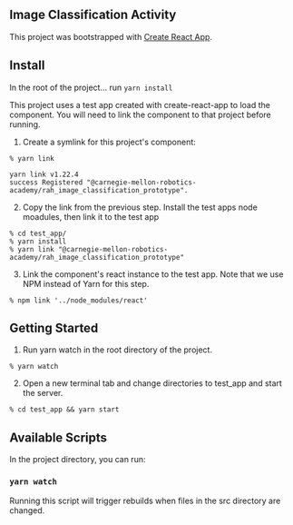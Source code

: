 ## Image Classification Activity

This project was bootstrapped with [Create React App](https://github.com/facebook/create-react-app).

## Install

In the root of the project...
run `yarn install`

This project uses a test app created with create-react-app to load the component. You will need to link the component to that project before running.

1. Create a symlink for this project's component:

```
% yarn link

yarn link v1.22.4
success Registered "@carnegie-mellon-robotics-academy/rah_image_classification_prototype".
```

2. Copy the link from the previous step. Install the test apps node moadules, then link it to the test app

```
% cd test_app/
% yarn install
% yarn link "@carnegie-mellon-robotics-academy/rah_image_classification_prototype"
```

3. Link the component's react instance to the test app. Note that we use NPM instead of Yarn for this step.

```
% npm link '../node_modules/react'
```

## Getting Started

1. Run yarn watch in the root directory of the project.

```
% yarn watch
```

2. Open a new terminal tab and change directories to test_app and start the server.

```
% cd test_app && yarn start
```

## Available Scripts

In the project directory, you can run:

### `yarn watch`

Running this script will trigger rebuilds when files in the src directory are changed.

